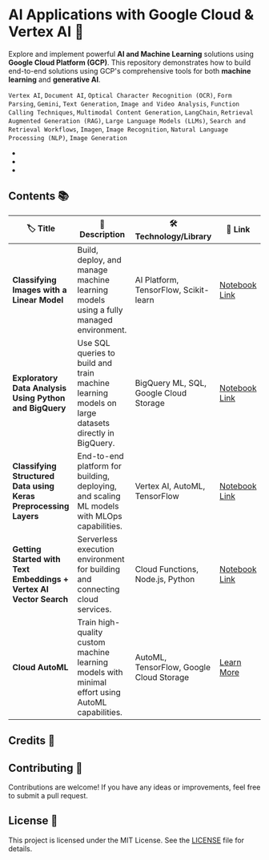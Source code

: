 # AI Applications with Google Cloud & Vertex AI 🚀

Explore and implement powerful **AI and Machine Learning** solutions using **Google Cloud Platform (GCP)**. This repository demonstrates how to build end-to-end solutions using GCP's comprehensive tools for both **machine learning** and **generative AI**.

`Vertex AI`, `Document AI`, `Optical Character Recognition (OCR)`, `Form Parsing`, `Gemini`, `Text Generation`, `Image and Video Analysis`, `Function Calling Techniques`, `Multimodal Content Generation`, `LangChain`, `Retrieval Augmented Generation (RAG)`, `Large Language Models (LLMs)`, `Search and Retrieval Workflows`, `Imagen`, `Image Recognition`, `Natural Language Processing (NLP)`, `Image Generation`


- []()
- []()
- []()

## Contents 📚

| 🏷 **Title**       | 📄 **Description**     | 🛠 **Technology/Library**    | 🔗 **Link**     |
|--------------------|------------------------|-----------------------------|-------------------|
| **Classifying Images with a Linear Model** | Build, deploy, and manage machine learning models using a fully managed environment. | AI Platform, TensorFlow, Scikit-learn | [Notebook Link](notebook/classifying_images_with_a_linear_model.ipynb)|
| **Exploratory Data Analysis Using Python and BigQuery** | Use SQL queries to build and train machine learning models on large datasets directly in BigQuery. | BigQuery ML, SQL, Google Cloud Storage| [Notebook Link](notebook/explore_data_BQ_python.ipynb) |
| **Classifying Structured Data using Keras Preprocessing Layers** | End-to-end platform for building, deploying, and scaling ML models with MLOps capabilities.| Vertex AI, AutoML, TensorFlow | [Notebook Link](notebook/preprocessing_layers.ipynb) |
| **Getting Started with Text Embeddings + Vertex AI Vector Search** | Serverless execution environment for building and connecting cloud services.                        | Cloud Functions, Node.js, Python                     | [Notebook Link](notebook/intro-textemb-vectorsearch.ipynb)   |
| **Cloud AutoML**                      | Train high-quality custom machine learning models with minimal effort using AutoML capabilities.    | AutoML, TensorFlow, Google Cloud Storage             | [Learn More](https://cloud.google.com/automl)                             |
## Credits 🙌

## Contributing 🤝

Contributions are welcome! If you have any ideas or improvements, feel free to submit a pull request.

## License 📄

This project is licensed under the MIT License. See the [LICENSE](LICENSE) file for details.